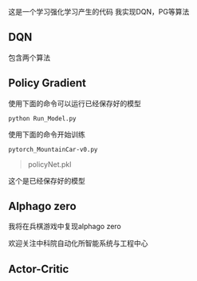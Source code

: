 这是一个学习强化学习产生的代码
我实现DQN，PG等算法

## DQN

包含两个算法

## Policy Gradient

使用下面的命令可以运行已经保存好的模型


```
python Run_Model.py
```


使用下面的命令开始训练


```
pytorch_MountainCar-v0.py
```



> policyNet.pkl

这个是已经保存好的模型

## Alphago zero 

我将在兵棋游戏中复现alphago zero

欢迎关注中科院自动化所智能系统与工程中心

## Actor-Critic

## 
